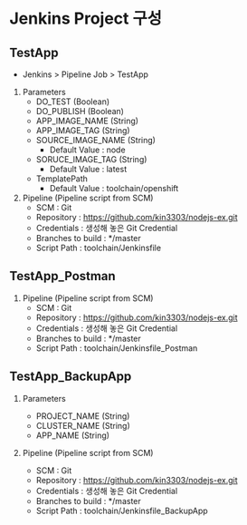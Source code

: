 # Jenkins Project 구성
  

## TestApp

- Jenkins > Pipeline Job > TestApp

1. Parameters
   - DO_TEST (Boolean)
   - DO_PUBLISH (Boolean)
   - APP_IMAGE_NAME (String)
   - APP_IMAGE_TAG (String) 
   - SOURCE_IMAGE_NAME (String)
     - Default Value : node
   - SORUCE_IMAGE_TAG (String)
     - Default Value : latest
   - TemplatePath
     - Default Value : toolchain/openshift
2. Pipeline (Pipeline script from SCM)
   - SCM : Git
   - Repository : https://github.com/kin3303/nodejs-ex.git
   - Credentials : 생성해 놓은 Git Credential
   - Branches to build : */master
   - Script Path : toolchain/Jenkinsfile
  
## TestApp_Postman

1. Pipeline (Pipeline script from SCM)
   - SCM : Git
   - Repository : https://github.com/kin3303/nodejs-ex.git
   - Credentials : 생성해 놓은 Git Credential
   - Branches to build : */master
   - Script Path : toolchain/Jenkinsfile_Postman

## TestApp_BackupApp

1. Parameters
   - PROJECT_NAME (String)
   - CLUSTER_NAME (String)
   - APP_NAME (String)

1. Pipeline (Pipeline script from SCM)
   - SCM : Git
   - Repository : https://github.com/kin3303/nodejs-ex.git
   - Credentials : 생성해 놓은 Git Credential
   - Branches to build : */master
   - Script Path : toolchain/Jenkinsfile_BackupApp
